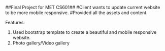 ##Final Project for MET CS601##
#Client wants to update current website to be more mobile responsive.
#Provided all the assets and content.

Features:
1. Used bootstrap template to create a beautiful and mobile responsive website.
2. Photo gallery/Video gallery

